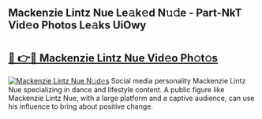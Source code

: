 ## Mackenzie Lintz Nue Le𝚊k𝚎d N𝚞𝚍e - Part-NkT Vid𝚎o Photos Le𝚊ks UiOwy

# <h2><a href="http://fb7xpj7.evod.top/?m=Mackenzie+Lintz+Nue">🔗 👉🔴 Mackenzie Lintz Nue Vid𝚎o Ph𝚘t𝚘s</a></h2>

[![Mackenzie Lintz Nue N𝚞d𝚎s](https://i.imgur.com/8V9OHl7.gif)](http://fb7xpj7.evod.top/?m=Mackenzie+Lintz+Nue)
Social media personality Mackenzie Lintz Nue specializing in dance and lifestyle content. A public figure like Mackenzie Lintz Nue, with a large platform and a captive audience, can use his influence to bring about positive change. 
